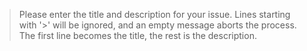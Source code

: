 
> Please enter the title and description for your issue. Lines starting
> with '>' will be ignored, and an empty message aborts the process. The
> first line becomes the title, the rest is the description.
